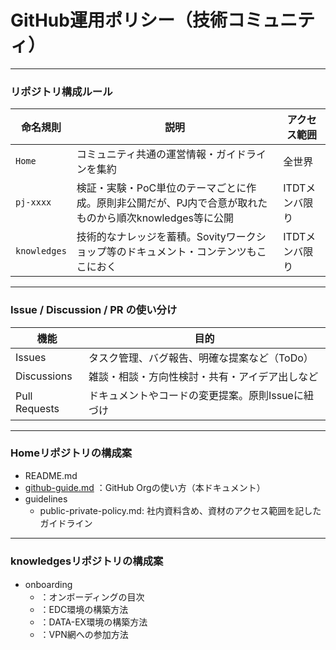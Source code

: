 # GitHub運用ポリシー（技術コミュニティ）

---

### リポジトリ構成ルール

| 命名規則 | 説明 | アクセス範囲 |
| --- | --- | --- |
| `Home` | コミュニティ共通の運営情報・ガイドラインを集約 | 全世界 |
| `pj-xxxx` | 検証・実験・PoC単位のテーマごとに作成。原則非公開だが、PJ内で合意が取れたものから順次knowledges等に公開 | ITDTメンバ限り |
| `knowledges`  | 技術的なナレッジを蓄積。Sovityワークショップ等のドキュメント・コンテンツもここにおく | ITDTメンバ限り |

---

### Issue / Discussion / PR の使い分け

| 機能 | 目的 |
| --- | --- |
| Issues | タスク管理、バグ報告、明確な提案など（ToDo） |
| Discussions | 雑談・相談・方向性検討・共有・アイデア出しなど |
| Pull Requests | ドキュメントやコードの変更提案。原則Issueに紐づけ |

---

### Homeリポジトリの構成案

- README.md
- [github-guide.md]() ：GitHub Orgの使い方（本ドキュメント）
- guidelines
    - public-private-policy.md: 社内資料含め、資材のアクセス範囲を記したガイドライン
 
---
### knowledgesリポジトリの構成案
- onboarding　
    - [](https://github.com/UTokyo-ITDT/knowledges/blob/main/onboarding/index.md)：オンボーディングの目次
    - [](https://github.com/UTokyo-ITDT/knowledges/blob/main/onboarding/edc-setup.md)：EDC環境の構築方法
    - [](https://github.com/UTokyo-ITDT/knowledges/blob/main/onboarding/cadde-setup.md)：DATA-EX環境の構築方法
    - [](https://github.com/UTokyo-ITDT/knowledges/blob/main/onboarding/vpn-setup.md)：VPN網への参加方法
